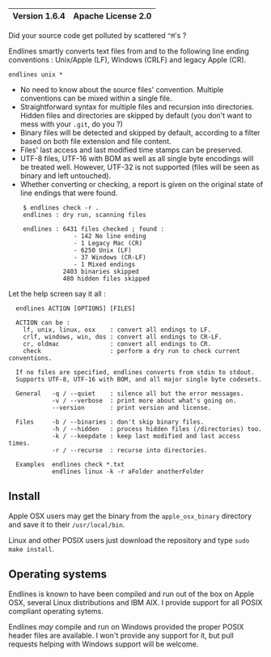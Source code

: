 | Version 1.6.4 | Apache License 2.0 |
| ----------------- | ------------------ |

Did your source code get polluted by scattered `^M`'s ? 

Endlines smartly converts text files from and to the following line ending conventions : Unix/Apple (LF), Windows (CRLF) and legacy Apple (CR).

    endlines unix * 

- No need to know about the source files' convention. Multiple conventions can be mixed within a single file.
- Straightforward syntax for multiple files and recursion into directories. Hidden files and directories are skipped by default (you don't want to mess with your `.git`, do you ?)
- Binary files will be detected and skipped by default, according to a filter based on both file extension and file content.
- Files' last access and last modified time stamps can be preserved.
- UTF-8 files, UTF-16 with BOM as well as all single byte encodings will be treated well. However, UTF-32 is not supported (files will be seen as binary and left untouched).
- Whether converting or checking, a report is given on the original state of line endings that were found.

```
    $ endlines check -r .
    endlines : dry run, scanning files
     
    endlines : 6431 files checked ; found :
                  - 142 No line ending
                  - 1 Legacy Mac (CR)
                  - 6250 Unix (LF)
                  - 37 Windows (CR-LF)
                  - 1 Mixed endings
               2403 binaries skipped
               480 hidden files skipped
```

Let the help screen say it all :


      endlines ACTION [OPTIONS] [FILES]
    
      ACTION can be :
        lf, unix, linux, osx    : convert all endings to LF.
        crlf, windows, win, dos : convert all endings to CR-LF.
        cr, oldmac              : convert all endings to CR.
        check                   : perform a dry run to check current conventions.
    
      If no files are specified, endlines converts from stdin to stdout.
      Supports UTF-8, UTF-16 with BOM, and all major single byte codesets.
    
      General   -q / --quiet    : silence all but the error messages.
                -v / --verbose  : print more about what's going on.
                --version       : print version and license.
    
      Files     -b / --binaries : don't skip binary files.
                -h / --hidden   : process hidden files (/directories) too.
                -k / --keepdate : keep last modified and last access times.
                -r / --recurse  : recurse into directories.
    
      Examples  endlines check *.txt
                endlines linux -k -r aFolder anotherFolder


Install
-------

Apple OSX users may get the binary from the `apple_osx_binary` directory and save it to their `/usr/local/bin`.

Linux and other POSIX users just download the repository and type `sudo make install`. 


Operating systems
-----------------

Endlines is known to have been compiled and run out of the box on Apple OSX, several Linux distributions and IBM AIX. I provide support for all POSIX compliant operating sytems.

Endlines *may* compile and run on Windows provided the proper POSIX header files are available. I won't provide any support for it, but pull requests helping with Windows support will be welcome.
